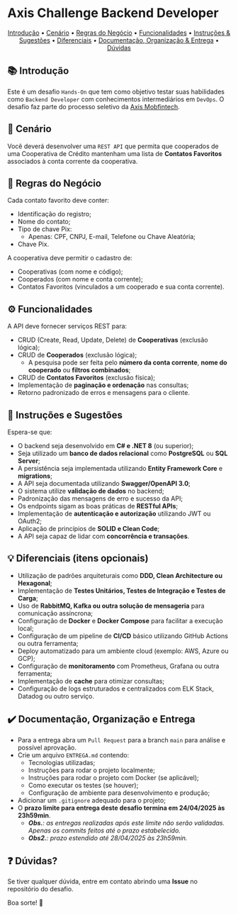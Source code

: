 # Axis Challenge Backend Developer

<p align="center">
   <a href="#-introducao">Introdução</a> •
   <a href="#-cenario">Cenário</a> •
   <a href="#-regras-do-negocio">Regras do Negócio</a> •
   <a href="#-funcionalidades">Funcionalidades</a> •
   <a href="#-instrucoes-e-sugestoes">Instruções & Sugestões</a> •
   <a href="#-diferenciais">Diferenciais</a> •
   <a href="#-documentacao-organizacao-e-entrega">Documentação, Organização & Entrega</a> •
   <a href="#-duvidas">Dúvidas</a>
</p>

## 📚 Introdução

Este é um desafio `Hands-On` que tem como objetivo testar suas habilidades como `Backend Developer` com conhecimentos intermediários em `DevOps`. O desafio faz parte do processo seletivo da [Axis Mobfintech](https://axis-mobfintech.com/).

## 🚀 Cenário

Você deverá desenvolver uma `REST API` que permita que cooperados de uma Cooperativa de Crédito mantenham uma lista de **Contatos Favoritos** associados à conta corrente da cooperativa.

## 🎯 Regras do Negócio

Cada contato favorito deve conter:

- Identificação do registro;
- Nome do contato;
- Tipo de chave Pix:
  - Apenas: CPF, CNPJ, E-mail, Telefone ou Chave Aleatória;
- Chave Pix.

A cooperativa deve permitir o cadastro de:

- Cooperativas (com nome e código);
- Cooperados (com nome e conta corrente);
- Contatos Favoritos (vinculados a um cooperado e sua conta corrente).

## ⚙️ Funcionalidades

A API deve fornecer serviços REST para:

- CRUD (Create, Read, Update, Delete) de **Cooperativas** (exclusão lógica);
- CRUD de **Cooperados** (exclusão lógica);
  - A pesquisa pode ser feita pelo **número da conta corrente**, **nome do cooperado** ou **filtros combinados**;
- CRUD de **Contatos Favoritos** (exclusão física);
- Implementação de **paginação e ordenação** nas consultas;
- Retorno padronizado de erros e mensagens para o cliente.

## 📌 Instruções e Sugestões

Espera-se que:

- O backend seja desenvolvido em **C# e .NET 8** (ou superior);
- Seja utilizado um **banco de dados relacional** como **PostgreSQL** ou **SQL Server**;
- A persistência seja implementada utilizando **Entity Framework Core** e **migrations**;
- A API seja documentada utilizando **Swagger/OpenAPI 3.0**;
- O sistema utilize **validação de dados** no backend;
- Padronização das mensagens de erro e sucesso da API;
- Os endpoints sigam as boas práticas de **RESTful APIs**;
- Implementação de **autenticação e autorização** utilizando JWT ou OAuth2;
- Aplicação de princípios de **SOLID e Clean Code**;
- A API seja capaz de lidar com **concorrência e transações**.

## 💡 Diferenciais (itens opcionais)

- Utilização de padrões arquiteturais como **DDD, Clean Architecture ou Hexagonal**;
- Implementação de **Testes Unitários, Testes de Integração e Testes de Carga**;
- Uso de **RabbitMQ, Kafka ou outra solução de mensageria** para comunicação assíncrona;
- Configuração de **Docker** e **Docker Compose** para facilitar a execução local;
- Configuração de um pipeline de **CI/CD** básico utilizando GitHub Actions ou outra ferramenta;
- Deploy automatizado para um ambiente cloud (exemplo: AWS, Azure ou GCP);
- Configuração de **monitoramento** com Prometheus, Grafana ou outra ferramenta;
- Implementação de **cache** para otimizar consultas;
- Configuração de logs estruturados e centralizados com ELK Stack, Datadog ou outro serviço.

## ✔️ Documentação, Organização e Entrega
- Para a entrega abra um `Pull Request` para a branch `main` para análise e possível aprovação.
- Crie um arquivo `ENTREGA.md` contendo:
  - Tecnologias utilizadas;
  - Instruções para rodar o projeto localmente;
  - Instruções para rodar o projeto com Docker (se aplicável);
  - Como executar os testes (se houver);
  - Configuração de ambiente para desenvolvimento e produção;
- Adicionar um `.gitignore` adequado para o projeto;
- O **prazo limite para entrega deste desafio termina em 24/04/2025 às 23h59min**.
  - ***Obs.**: as entregas realizadas após este limite não serão validadas. Apenas os commits feitos até o prazo estabelecido.*
  - ***Obs2.**: prazo estendido até 28/04/2025 às 23h59min.*


## ❓ Dúvidas?

Se tiver qualquer dúvida, entre em contato abrindo uma **Issue** no repositório do desafio.

Boa sorte! 🚀
